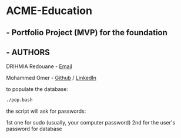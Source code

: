 # ACME-Education
## - Portfolio Project (MVP) for the foundation

## - AUTHORS
DRIHMIA Redouane - [Email](drihmia.redouane@gmail.com)

Mohammed Omer - [Github](https://github.com/MegaChie) / [LinkedIn](www.linkedin.com/in/mohamed-omer-63b24b21b)



to populate the database:
```bash
./pop.bash
```

the script will ask for passwords:

1st one for sudo (usually, your computer password)
2nd for the user's password for database
